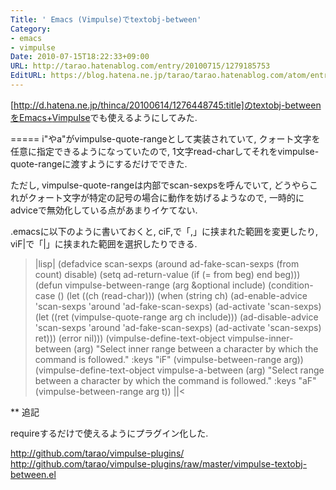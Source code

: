 ```yaml
---
Title: ' Emacs (Vimpulse)でtextobj-between'
Category:
- emacs
- vimpulse
Date: 2010-07-15T18:22:33+09:00
URL: http://tarao.hatenablog.com/entry/20100715/1279185753
EditURL: https://blog.hatena.ne.jp/tarao/tarao.hatenablog.com/atom/entry/6653586347149236248
---
```


[http://d.hatena.ne.jp/thinca/20100614/1276448745:title]のtextobj-betweenをEmacs+<a href="http://www.emacswiki.org/emacs/Vimpulse">Vimpulse</a>でも使えるようにしてみた.

=====
i"やa"がvimpulse-quote-rangeとして実装されていて, クォート文字を任意に指定できるようになっていたので, 1文字read-charしてそれをvimpulse-quote-rangeに渡すようにするだけでできた.

ただし, vimpulse-quote-rangeは内部でscan-sexpsを呼んでいて, どうやらこれがクォート文字が特定の記号の場合に動作を妨げるようなので, 一時的にadviceで無効化している点があまりイケてない.

.emacsに以下のように書いておくと, ciF,で「,」に挟まれた範囲を変更したり, viF|で「|」に挟まれた範囲を選択したりできる.

>|lisp|
(defadvice scan-sexps (around ad-fake-scan-sexps (from count) disable)
  (setq ad-return-value (if (= from beg) end beg)))
(defun vimpulse-between-range (arg &optional include)
  (condition-case ()
      (let ((ch (read-char)))
        (when (string ch)
          (ad-enable-advice 'scan-sexps 'around 'ad-fake-scan-sexps)
          (ad-activate 'scan-sexps)
          (let ((ret (vimpulse-quote-range arg ch include)))
            (ad-disable-advice 'scan-sexps 'around 'ad-fake-scan-sexps)
            (ad-activate 'scan-sexps)
            ret)))
    (error nil)))
(vimpulse-define-text-object vimpulse-inner-between (arg)
  "Select inner range between a character by which the command is followed."
  :keys "iF"
  (vimpulse-between-range arg))
(vimpulse-define-text-object vimpulse-a-between (arg)
  "Select range between a character by which the command is followed."
  :keys "aF"
  (vimpulse-between-range arg t))
||<

** 追記

requireするだけで使えるようにプラグイン化した.

http://github.com/tarao/vimpulse-plugins/
http://github.com/tarao/vimpulse-plugins/raw/master/vimpulse-textobj-between.el
